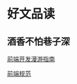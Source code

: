# 好文品读

## 酒香不怕巷子深
[前端开发漫游指南](https://github.com/zenany/zenany.github.io/blob/master/_posts/about_frontend.md)

[前端规范](http://hzlzh.github.io/Front-End-Standards/#24js)
